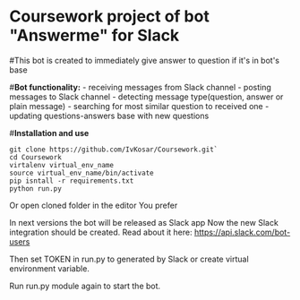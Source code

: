 # Coursework project of bot "Answerme" for Slack
#This bot is created to immediately give answer to question if it's in bot's base

#**Bot functionality:**
    - receiving messages from Slack channel
    - posting messages to Slack channel
    - detecting message type(question, answer or plain message)
    - searching for most similar question to received one
    - updating questions-answers base with new questions
    
 #**Installation and use**
 
 ```
 git clone https://github.com/IvKosar/Coursework.git`
 cd Coursework
 virtalenv virtual_env_name
 source virtual_env_name/bin/activate
 pip isntall -r requirements.txt
 python run.py
 ```
 Or open cloned folder in the editor You prefer
 
 In next versions the bot will be released as Slack app
 Now the new Slack integration should be created. Read about it here: 
 https://api.slack.com/bot-users
 
 Then set TOKEN in run.py to generated by Slack or create virtual environment variable.
 
 Run run.py module again to start the bot.